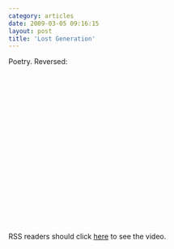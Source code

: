 ```yaml
---
category: articles
date: 2009-03-05 09:16:15
layout: post
title: 'Lost Generation'
---
```


<p>Poetry. Reversed:</p>

<iframe title="Lost Generation" width="480" height="300" data-src="//www.youtube.com/embed/42E2fAWM6rA" frameborder="0" allowfullscreen></iframe>

<p>RSS readers should click <a href="//joaobordalo.com/articles/2009/03/05/lost-generation">here</a> to see the video.</p>
